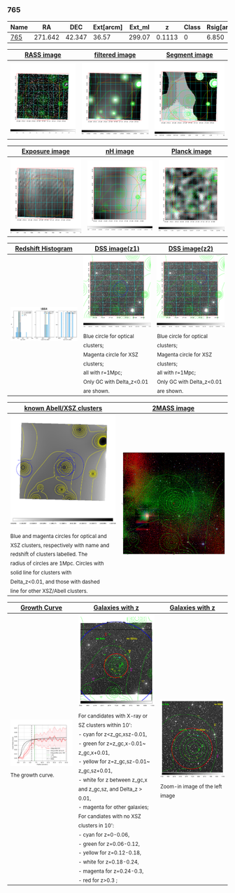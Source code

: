 <div STYLE="page-break-after: always;"></div>

### 765

|Name          |RA          |DEC      | Ext[arcm] | Ext_ml | z    | Class| Rsig[arcmin] | CRsig[c/s] | CR500[c/s] | R500[Mpc] |L500[erg/s]|F500[erg/s/cm^2]| M500[Msun]|Tx[keV]|beta|GC(XSZ,Delta_z<0.01)| GC(OPT,Delta_z<0.01)|GC|alias|
|--------------|------------|------------|---|---|-----------|--------|------|------|----|----|----|----|----|----|----|----|----|----|---|
|[765](script/765.md)     | 271.642       | 42.347       | 36.57    | 299.07   | 0.1113 | 0   | 6.850 |0.043 |0.042 |0.679 |2.404e+43 |7.540e-13 |9.899e+13 |2.203 |1.957 |-, |-, |-, |t664|

|[RASS image](../image/765/765_img.pdf)|[filtered image](../image/765/765_fil.pdf)|[Segment image](../image/765/765_seg.pdf)|
|-------------------|--------------------|-------------------|
| <img src="../image/765/765_img.png" width="300">  | <img src="../image/765/765_fil.png" width="300">   | <img src="../image/765/765_seg.png" width="300">  |

|[Exposure image](../image/765/765_mex.pdf)| [nH image](../image/765/765_nh.pdf)| [Planck image](../image/765/765_p.pdf)|
|-------------------|--------------------|-------------------|
|<img src="../image/765/765_mex.png" width="300">   | <img src="../image/765/765_nh.png" width="300">    | <img src="../image/765/765_p.png" width="300"> |

|[Redshift Histogram](../image/765/765_zg.pdf) | [DSS image(z1)](../image/765/765_dss_z1.pdf)      |  [DSS image(z2)](../image/765/765_dss_z2.pdf)    |
|-------------------|--------------------|-------------------|
|<img src="../image/765/765_zg.png" width="300"> |<img src="../image/765/765_dss_z1.png" width="300"> <sub><br>Blue circle for optical clusters; <br>Magenta circle for XSZ clusters; <br>all with r=1Mpc; <br>Only GC with Delta_z<0.01 are shown. </sub>| <img src="../image/765/765_dss_z2.png" width="300"><sub><br>Blue circle for optical clusters; <br>Magenta circle for XSZ clusters; <br>all with r=1Mpc; <br>Only GC with Delta_z<0.01 are shown. </sub> |

|[known Abell/XSZ clusters](../image/765/765_m.pdf) | [2MASS image](../image/765/765_2mass.pdf)      |
|-------------------|-------------------|
|<img src=../image/765/765_m.png width="300"> <sub><br>Blue and magenta circles for optical and <br>XSZ clusters, respectively with name and <br>redshift of clusters labelled. The <br>radius of circles are 1Mpc. Circles with <br>solid line for clusters with <br>Delta_z<0.01, and those with dashed <br>line for other XSZ/Abell clusters.        </sub>|<img src="../image/765/765_2mass.png" width="300">  |

|[Growth Curve](../image/765/765_gca_all.png) |[Galaxies with z](../image/765/765_opt_ned.pdf) |[Galaxies with z](../image/765/765_opt_ned_zoom.pdf) |
|-------------------|-------------------|-------------------|
| <img src="../image/765/765_gca_all.png" width="300"> <sub><br>The growth curve.</sub>| <img src=../image/765/765_opt_ned.png width="300"> <br><sub> For candidates with X-ray or SZ clusters within 10': <br> - cyan for z<z_gc,xsz-0.01, <br> - green for z=z_gc,x-0.01~ z_gc,x+0.01, <br> - yellow for z=z_gc,sz-0.01~ z_gc,sz+0.01, <br> - white for z between z_gc,x and z_gc,sz, and Delta_z > 0.01, <br> - magenta for other galaxies; <br>For candiates with no XSZ clusters in 10': <br> - cyan for z=0-0.06, <br> - green for z=0.06-0.12, <br> - yellow for z=0.12-0.18, <br> - white for z=0.18-0.24, <br> - magenta for z=0.24-0.3, <br> - red for z>0.3 ;  </sub>|<img src=../image/765/765_opt_ned_zoom.png width="300">  <br><sub> Zoom-in image of the left image</sub>|




